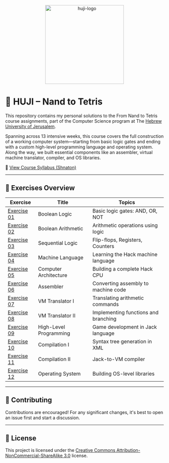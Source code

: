 <p align="center">
  <img src="https://upload.wikimedia.org/wikipedia/commons/thumb/4/4d/Hebrew_University_Logo.svg/1200px-Hebrew_University_Logo.svg.png" alt="huji-logo" height="250px">
</p>

# 📘 HUJI – Nand to Tetris

This repository contains my personal solutions to the From Nand to Tetris course assignments, part of the Computer Science program at The [Hebrew University of Jerusalem](https://new.huji.ac.il/).

Spanning across 13 intensive weeks, this course covers the full construction of a working computer system—starting from basic logic gates and ending with a custom high-level programming language and operating system. Along the way, we built essential components like an assembler, virtual machine translator, compiler, and OS libraries.

🔗 [View Course Syllabus (Shnaton)](https://shnaton.huji.ac.il/index.php/NewSyl/67925/2/2024/)


---

## 📂 Exercises Overview

| Exercise                       | Title                  | Topics                               |
| ------------------------------ | ---------------------- | ------------------------------------ |
| [Exercise 01](./Exercise%2001) | Boolean Logic          | Basic logic gates: AND, OR, NOT      |
| [Exercise 02](./Exercise%2002) | Boolean Arithmetic     | Arithmetic operations using logic    |
| [Exercise 03](./Exercise%2003) | Sequential Logic       | Flip-flops, Registers, Counters      |
| [Exercise 04](./Exercise%2004) | Machine Language       | Learning the Hack machine language   |
| [Exercise 05](./Exercise%2005) | Computer Architecture  | Building a complete Hack CPU         |
| [Exercise 06](./Exercise%2006) | Assembler              | Converting assembly to machine code  |
| [Exercise 07](./Exercise%2007) | VM Translator I        | Translating arithmetic commands      |
| [Exercise 08](./Exercise%2008) | VM Translator II       | Implementing functions and branching |
| [Exercise 09](./Exercise%2009) | High-Level Programming | Game development in Jack language    |
| [Exercise 10](./Exercise%2010) | Compilation I          | Syntax tree generation in XML        |
| [Exercise 11](./Exercise%2011) | Compilation II         | Jack-to-VM compiler                  |
| [Exercise 12](./Exercise%2012) | Operating System       | Building OS-level libraries          |

---


## 🤝 Contributing

Contributions are encouraged! For any significant changes, it's best to open an issue first and start a discussion.

---

## 📄 License

This project is licensed under the [Creative Commons Attribution-NonCommercial-ShareAlike 3.0](https://creativecommons.org/licenses/by-nc-sa/3.0/) license.


